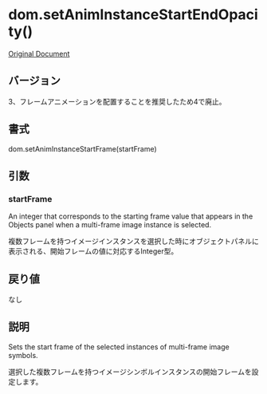# dom.setAnimInstanceStartEndOpacity()

[Original Document](http://help.adobe.com/en_US/fireworks/cs/extend/WS5b3ccc516d4fbf351e63e3d1183c94856c-7b02.html)

## バージョン

3、フレームアニメーションを配置することを推奨したため4で廃止。

## 書式

dom.setAnimInstanceStartFrame(startFrame)

## 引数

### startFrame

An integer that corresponds to the starting frame value that appears in the Objects panel when a multi-frame image instance is selected.

複数フレームを持つイメージインスタンスを選択した時にオブジェクトパネルに表示される、開始フレームの値に対応するInteger型。

## 戻り値

なし

## 説明

Sets the start frame of the selected instances of multi-frame image symbols.

選択した複数フレームを持つイメージシンボルインスタンスの開始フレームを設定します。

